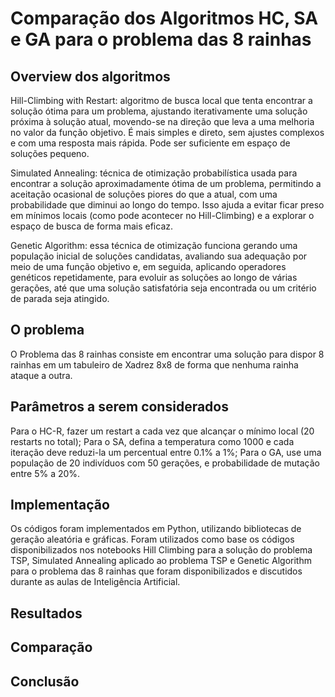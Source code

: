 # Comparação dos Algoritmos HC, SA e GA para o problema das 8 rainhas

## Overview dos algoritmos

Hill-Climbing with Restart: algoritmo de busca local que tenta encontrar a solução ótima para um problema, ajustando iterativamente uma solução próxima à solução atual, movendo-se na direção que leva a uma melhoria no valor da função objetivo. É mais simples e direto, sem ajustes complexos e com uma resposta mais rápida. Pode ser suficiente em espaço de soluções pequeno. 

Simulated Annealing: técnica de otimização probabilística usada para encontrar a solução aproximadamente ótima de um problema, permitindo a aceitação ocasional de soluções piores do que a atual, com uma probabilidade que diminui ao longo do tempo. Isso ajuda a evitar ficar preso em mínimos locais (como pode acontecer no Hill-Climbing) e a explorar o espaço de busca de forma mais eficaz.

Genetic Algorithm: essa técnica de otimização funciona gerando uma população inicial de soluções candidatas, avaliando sua adequação por meio de uma função objetivo e, em seguida, aplicando operadores genéticos repetidamente, para evoluir as soluções ao longo de várias gerações, até que uma solução satisfatória seja encontrada ou um critério de parada seja atingido.

## O problema

O Problema das 8 rainhas consiste em encontrar uma solução para dispor 8 rainhas em um tabuleiro de Xadrez 8x8 de forma que nenhuma rainha ataque a outra.

## Parâmetros a serem considerados

Para o HC-R, fazer um restart a cada vez que alcançar o mínimo local (20 restarts no total);
Para o SA, defina a temperatura como 1000 e cada iteração deve reduzi-la um percentual entre 0.1% a 1%;
Para o GA, use uma população de 20 indivíduos com 50 gerações, e probabilidade de mutação entre 5% a 20%.


## Implementação

Os códigos foram implementados em Python, utilizando bibliotecas de geração aleatória e gráficas. Foram utilizados como base os códigos disponibilizados nos notebooks Hill Climbing para a solução do problema TSP, Simulated Annealing aplicado ao problema TSP e Genetic Algorithm para o problema das 8 rainhas que foram disponibilizados e discutidos durante as aulas de Inteligência Artificial.


## Resultados



## Comparação



## Conclusão